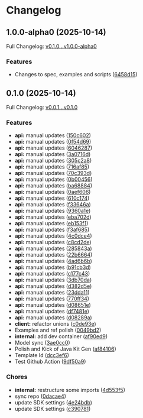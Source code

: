 # Changelog

## 1.0.0-alpha0 (2025-10-14)

Full Changelog: [v0.1.0...v1.0.0-alpha0](https://github.com/trycourier/courier-csharp/compare/v0.1.0...v1.0.0-alpha0)

### Features

* Changes to spec, examples and scripts ([6458d15](https://github.com/trycourier/courier-csharp/commit/6458d1581373364ba37c6fa5e8f08123b396e4be))

## 0.1.0 (2025-10-14)

Full Changelog: [v0.0.1...v0.1.0](https://github.com/trycourier/courier-csharp/compare/v0.0.1...v0.1.0)

### Features

* **api:** manual updates ([150c602](https://github.com/trycourier/courier-csharp/commit/150c602a311b6e107e8d4db0bf1e7727e44382fe))
* **api:** manual updates ([0f54d69](https://github.com/trycourier/courier-csharp/commit/0f54d696e80505a8c0952602ef94d1b6860c87bc))
* **api:** manual updates ([6046287](https://github.com/trycourier/courier-csharp/commit/604628763283339bf2dea199cf2a9cd6000ba3e8))
* **api:** manual updates ([3a0716d](https://github.com/trycourier/courier-csharp/commit/3a0716d1680745cfdf5e3914b3f30a73d89d5541))
* **api:** manual updates ([305c2a8](https://github.com/trycourier/courier-csharp/commit/305c2a862f2c469304e01d5b90cb5b6b19008d0c))
* **api:** manual updates ([716af85](https://github.com/trycourier/courier-csharp/commit/716af85b56c054e603dee4a296dfb9f2d31063de))
* **api:** manual updates ([70c393d](https://github.com/trycourier/courier-csharp/commit/70c393d4f4b3b4193bacdb5b8240be509acbd871))
* **api:** manual updates ([0b00456](https://github.com/trycourier/courier-csharp/commit/0b0045622ce6ca027a859b6011c4c16492a4bdd3))
* **api:** manual updates ([ba68884](https://github.com/trycourier/courier-csharp/commit/ba688847d5f3c69032034c7c437a2c973a5d1d62))
* **api:** manual updates ([0aef606](https://github.com/trycourier/courier-csharp/commit/0aef60638a2b129a54699a85ecdc5baad9bc80ba))
* **api:** manual updates ([610c174](https://github.com/trycourier/courier-csharp/commit/610c174d96d9079a4e7a6277f998b1df54efa1e2))
* **api:** manual updates ([f33646a](https://github.com/trycourier/courier-csharp/commit/f33646ad20ed860a83a9a143c552d0c1c1c6aab4))
* **api:** manual updates ([9360a1e](https://github.com/trycourier/courier-csharp/commit/9360a1e31e19a818bcdc39aa34d9e7250538abf5))
* **api:** manual updates ([eba702d](https://github.com/trycourier/courier-csharp/commit/eba702d6f4012affd5db600fb949ea87e0d1a555))
* **api:** manual updates ([eb153f1](https://github.com/trycourier/courier-csharp/commit/eb153f1cf51394246436ba4e7d3933c226550eb8))
* **api:** manual updates ([f3af685](https://github.com/trycourier/courier-csharp/commit/f3af685e18705bb3b678c078572abdaf94cee838))
* **api:** manual updates ([4c0dce4](https://github.com/trycourier/courier-csharp/commit/4c0dce48f115a1fbbd1336c0a037b52d3256b695))
* **api:** manual updates ([c8cd2de](https://github.com/trycourier/courier-csharp/commit/c8cd2de31fa3c47636cc4443d0548a08ed26a264))
* **api:** manual updates ([285843a](https://github.com/trycourier/courier-csharp/commit/285843aabdbd692b7c49497832b9647f81117c0e))
* **api:** manual updates ([22b6664](https://github.com/trycourier/courier-csharp/commit/22b6664af1b901d36a21be9ea5f07ef616be014a))
* **api:** manual updates ([4ad6b6b](https://github.com/trycourier/courier-csharp/commit/4ad6b6b7b0fa115dac3ed546e3db122ee1bc677d))
* **api:** manual updates ([b91cb3d](https://github.com/trycourier/courier-csharp/commit/b91cb3d53914f205f649af1f6c180eab996a7e70))
* **api:** manual updates ([c177c43](https://github.com/trycourier/courier-csharp/commit/c177c436120795ef65a4e99c51d276728e984763))
* **api:** manual updates ([3db70da](https://github.com/trycourier/courier-csharp/commit/3db70dadbcbed8fe12972a6ce110dd262381507a))
* **api:** manual updates ([d382d5e](https://github.com/trycourier/courier-csharp/commit/d382d5e731725f3794563e3f7d5fd3bbbe08236f))
* **api:** manual updates ([23dda11](https://github.com/trycourier/courier-csharp/commit/23dda11e3d100044c6ef3f82d3fae6bef32bfad1))
* **api:** manual updates ([770ff34](https://github.com/trycourier/courier-csharp/commit/770ff34472e014d851834c9ae72eae4c15191fe9))
* **api:** manual updates ([d08651e](https://github.com/trycourier/courier-csharp/commit/d08651e0cbea0bde2daaca033e07d8c157b88ef5))
* **api:** manual updates ([df7481e](https://github.com/trycourier/courier-csharp/commit/df7481e8b56f4cdb8e0ed0b68066c53736ad1eb0))
* **api:** manual updates ([d08289a](https://github.com/trycourier/courier-csharp/commit/d08289a5a50169ba89a6ee399cd22647726bcb1e))
* **client:** refactor unions ([c0de93e](https://github.com/trycourier/courier-csharp/commit/c0de93e4bea470ea6a1e4735764c6e4d8737fc83))
* Examples and ref polish ([0049bd2](https://github.com/trycourier/courier-csharp/commit/0049bd2ba39ce59f0cdec2d082429ba164b01176))
* **internal:** add dev container ([af90ed9](https://github.com/trycourier/courier-csharp/commit/af90ed99cd28ff6fa7ec543460c232303bddb931))
* Model sync ([3ae0cc0](https://github.com/trycourier/courier-csharp/commit/3ae0cc07bb3c9ed658de6a5b79b663411797e3c3))
* Polish and Kick of Java Kit Gen ([af84106](https://github.com/trycourier/courier-csharp/commit/af84106381b0d739cca10981da57d3f9793245d4))
* Template Id ([dcc3ef6](https://github.com/trycourier/courier-csharp/commit/dcc3ef67a4ee5e0bf0c814038cfeb870a010dca8))
* Test Github Action ([9df50a9](https://github.com/trycourier/courier-csharp/commit/9df50a94c7aeec8caf9c4c104fd146bbf54716f4))


### Chores

* **internal:** restructure some imports ([4d553f5](https://github.com/trycourier/courier-csharp/commit/4d553f595f178337856256e910ebd703c0a845ab))
* sync repo ([0dacae4](https://github.com/trycourier/courier-csharp/commit/0dacae4b53bfed438732c9b2eb5dd98e2d72c395))
* update SDK settings ([4e24bdb](https://github.com/trycourier/courier-csharp/commit/4e24bdb64b47ee721c04a100e9ad3f9126665880))
* update SDK settings ([c390781](https://github.com/trycourier/courier-csharp/commit/c390781282cf54a9f6e99b1ff0a5d093b2ca2751))
